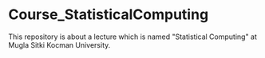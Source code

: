 # Course_StatisticalComputing
This repository is about a lecture which is named "Statistical Computing" at Mugla Sitki Kocman University. 
